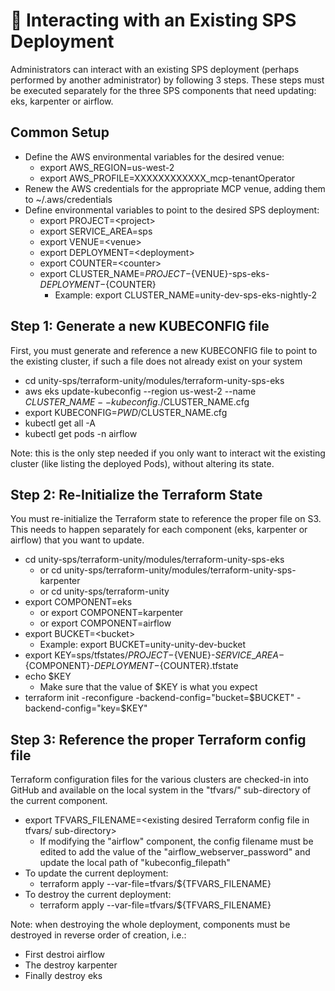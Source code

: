 # 🧱 Interacting with an Existing SPS Deployment

Administrators can interact with an existing SPS deployment (perhaps performed by another administrator) by following 3 steps. These steps must be executed separately for the three SPS components that need updating: eks, karpenter or airflow.

## Common Setup

* Define the AWS environmental variables for the desired venue:
  * export AWS\_REGION=us-west-2
  * export AWS\_PROFILE=XXXXXXXXXXXX\_mcp-tenantOperator
* Renew the AWS credentials for the appropriate MCP venue, adding them to \~/.aws/credentials
* Define environmental variables to point to the desired SPS deployment:
  * export PROJECT=\<project>&#x20;
  * export SERVICE\_AREA=sps
  * export VENUE=\<venue>
  * export DEPLOYMENT=\<deployment>
  * export COUNTER=\<counter>
  * export CLUSTER\_NAME=${PROJECT}-${VENUE}-sps-eks-${DEPLOYMENT}-${COUNTER}
    * Example: export CLUSTER\_NAME=unity-dev-sps-eks-nightly-2

## Step 1: Generate a new KUBECONFIG file

First, you must generate and reference a new KUBECONFIG file to point to the existing cluster, if such a file does not already exist on your system

* cd unity-sps/terraform-unity/modules/terraform-unity-sps-eks
* aws eks update-kubeconfig --region us-west-2 --name $CLUSTER\_NAME --kubeconfig ./$CLUSTER\_NAME.cfg
* export KUBECONFIG=$PWD/$CLUSTER\_NAME.cfg
* kubectl get all -A
* kubectl get pods -n airflow

Note: this is the only step needed if you only want to interact wit the existing cluster (like listing the deployed Pods), without altering its state.

## Step 2: Re-Initialize the Terraform State

You must re-initialize the Terraform state to reference the proper file on S3. This needs to happen separately for each component (eks, karpenter or airflow) that you want to update.

* cd unity-sps/terraform-unity/modules/terraform-unity-sps-eks
  * or cd unity-sps/terraform-unity/modules/terraform-unity-sps-karpenter
  * or cd unity-sps/terraform-unity
* export COMPONENT=eks
  * or export COMPONENT=karpenter
  * or export COMPONENT=airflow
* export BUCKET=\<bucket>
  * Example: export BUCKET=unity-unity-dev-bucket
* export KEY=sps/tfstates/${PROJECT}-${VENUE}-${SERVICE\_AREA}-${COMPONENT}-${DEPLOYMENT}-${COUNTER}.tfstate
* echo $KEY
  * Make sure that the value of $KEY is what you expect
* terraform init -reconfigure -backend-config="bucket=$BUCKET" -backend-config="key=$KEY"

## Step 3: Reference the proper Terraform config file

Terraform configuration files for the various clusters are checked-in into GitHub and available on the local system in the "tfvars/" sub-directory of the current component.

* export TFVARS\_FILENAME=\<existing desired Terraform config file in tfvars/ sub-directory>
  * If modifying the "airflow" component, the config filename must be edited to add the value of the "airflow\_webserver\_password" and update the local path of "kubeconfig\_filepath"
* To update the current deployment:
  * terraform apply --var-file=tfvars/${TFVARS\_FILENAME}
* To destroy the current deployment:
  * terraform apply --var-file=tfvars/${TFVARS\_FILENAME}

Note: when destroying the whole deployment, components must be destroyed in reverse order of creation, i.e.:

* First destroi airflow
* The destroy karpenter
* Finally destroy eks
